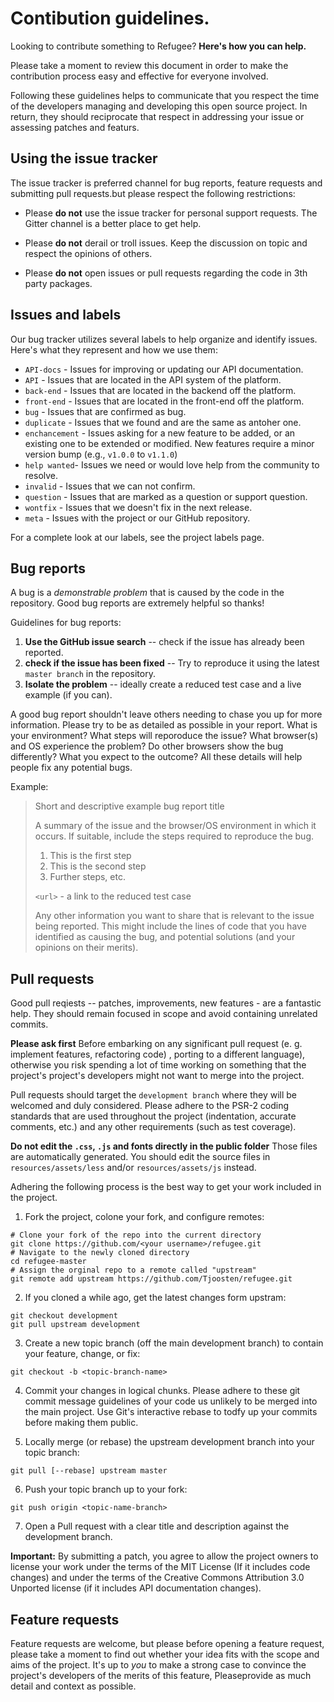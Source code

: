 # Contibution guidelines.

Looking to contribute something to Refugee? **Here's how you can help.**

Please take a moment to review this document in order to make the contribution process 
easy and effective for everyone involved. 

Following these guidelines helps to communicate that you respect the 
time of the developers managing and developing this open source project. In return, they should reciprocate that respect in addressing your issue or assessing patches and featurs. 

## Using the issue tracker 

The issue tracker is preferred channel for bug reports, 
feature requests and submitting pull requests.but please respect the following restrictions: 

- Please **do not** use the issue tracker for personal support requests. The Gitter channel 
is a better place to get help. 

- Please **do not** derail or troll issues. Keep the discussion on topic and respect the opinions of others.

- Please **do not** open issues or pull requests regarding the code in 3th party packages. 

## Issues and labels 

Our bug tracker utilizes several labels to help organize and identify issues. Here's what they represent
and how we use them:

- `API-docs` - Issues for improving or updating our API documentation.
- `API` -  Issues that are located in the API system of the platform.
- `back-end` - Issues that are located in the backend off the platform. 
- `front-end` - Issues that are located in the front-end off the platform. 
- `bug` -  Issues that are confirmed as bug. 
- `duplicate` - Issues that we found and are the same as antoher one.
- `enchancement` - Issues asking for a new feature to be added, or an existing one to be extended or modified. 
New features require a minor version bump (e.g., `v1.0.0` to `v1.1.0`)
- `help wanted`- Issues we need or would love help from the community to resolve. 
- `invalid` - Issues that we can not confirm.
- `question` -  Issues that are marked as a question or support question. 
- `wontfix` - Issues that we doesn't fix in the next release. 
- `meta` - Issues with the project or our GitHub repository.

For a complete look at our labels, see the project labels page.

## Bug reports

A bug is a *demonstrable problem* that is caused by the code in the repository. Good bug reports are extremely
helpful so thanks!

Guidelines for bug reports: 

1. **Use the GitHub issue search** -- check if the issue has already been reported.
2. **check if the issue has been fixed** -- Try to reproduce it using the latest `master branch` in the 
repository. 
3. **Isolate the problem** -- ideally create a reduced test case and a live example (if you can).

A good bug report shouldn't leave others needing to chase you up for more information. Please try to be 
as detailed as possible in your report. What is your environment? What steps will reporoduce the issue? 
What browser(s) and OS experience the problem? Do other browsers show the bug differently? What you expect to the
outcome? All these details will help people fix any potential bugs.

Example: 

> Short and descriptive example bug report title
>
> A summary of the issue and the browser/OS environment in which it occurs. If
> suitable, include the steps required to reproduce the bug.
>
> 1. This is the first step
> 2. This is the second step
> 3. Further steps, etc.
>
> `<url>` - a link to the reduced test case
>
> Any other information you want to share that is relevant to the issue being
> reported. This might include the lines of code that you have identified as
> causing the bug, and potential solutions (and your opinions on their
> merits).

## Pull requests 

Good pull reqiests -- patches, improvements, new features - are a fantastic help. They should remain focused
in scope and avoid containing unrelated commits.

**Please ask first** Before embarking on any significant pull request (e. g. implement features, refactoring code)
, porting to a different language), otherwise you risk spending a lot of time working on something that the project's
project's developers might not want to merge into the project. 

Pull requests should target the `development branch` where they will be welcomed and duly considered. Please
adhere to the PSR-2 coding standards that are used throughout the project (indentation, accurate comments, etc.) 
and any other requirements (such as test coverage).

**Do not edit the `.css`, `.js` and fonts directly in the public folder** Those files are automatically generated. 
You should edit the source files in `resources/assets/less` and/or `resources/assets/js` instead.

Adhering the following process is the best way to get your work included in the project. 

1. Fork the project, colone your fork, and configure remotes: 

```
# Clone your fork of the repo into the current directory
git clone https://github.com/<your username>/refugee.git
# Navigate to the newly cloned directory
cd refugee-master 
# Assign the orginal repo to a remote called "upstream"
git remote add upstream https://github.com/Tjoosten/refugee.git
```

2. If you cloned a while ago, get the latest changes form upstram:

```
git checkout development
git pull upstream development
```

3. Create a new topic branch (off the main development branch) to contain your feature, change, or fix:

```
git checkout -b <topic-branch-name>
```

4. Commit your changes in logical chunks. Please adhere to these git commit message guidelines
of your code us unlikely to be merged into the main project. Use Git's interactive rebase to
todfy up your commits before making them public.

5. Locally merge (or rebase) the upstream development branch into your topic branch:

```
git pull [--rebase] upstream master
```

6. Push your topic branch up to your fork:

```
git push origin <topic-name-branch>
```

7. Open a Pull request with a clear title and description against the development branch.

**Important:** By submitting a patch, you agree to allow the project owners to license your work
under the terms of the MIT License (If it includes code changes) and under the terms of the
Creative Commons Attribution 3.0 Unported license
(if it includes API documentation changes).

## Feature requests 

Feature requests are welcome, but please before opening a feature request, please take a moment to find out 
whether your idea fits with the scope and aims of the project. It's up to *you* to make a strong 
case to convince the project's developers of the merits of this feature, Pleaseprovide as much detail
and context as possible.